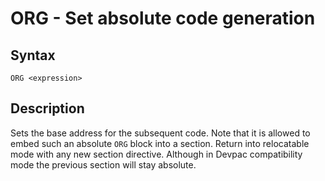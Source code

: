 # ORG - Set absolute code generation

## Syntax
```assembly
ORG <expression>
```

## Description
Sets the base address for the subsequent code.
Note that it is allowed to embed such an absolute `ORG` block into a section. Return into relocatable mode with any new section directive. Although in Devpac compatibility mode the previous section will stay absolute.
